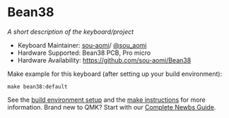 # Bean38

*A short description of the keyboard/project*

* Keyboard Maintainer: [sou-aomi](https://github.com/sou-aomi)/ [@sou_aomi](https://twitter.com/sou_aomi)
* Hardware Supported: Bean38 PCB, Pro micro
* Hardware Availability: https://github.com/sou-aomi/Bean38


Make example for this keyboard (after setting up your build environment):

    make bean38:default


See the [build environment setup](https://docs.qmk.fm/#/getting_started_build_tools) and the [make instructions](https://docs.qmk.fm/#/getting_started_make_guide) for more information. Brand new to QMK? Start with our [Complete Newbs Guide](https://docs.qmk.fm/#/newbs).
